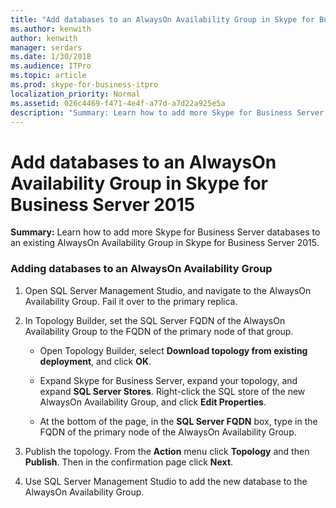 ```yaml
---
title: "Add databases to an AlwaysOn Availability Group in Skype for Business Server 2015"
ms.author: kenwith
author: kenwith
manager: serdars
ms.date: 1/30/2018
ms.audience: ITPro
ms.topic: article
ms.prod: skype-for-business-itpro
localization_priority: Normal
ms.assetid: 026c4469-f471-4e4f-a77d-a7d22a925e5a
description: "Summary: Learn how to add more Skype for Business Server databases to an existing AlwaysOn Availability Group in Skype for Business Server 2015."
---
```


# Add databases to an AlwaysOn Availability Group in Skype for Business Server 2015
 
**Summary:** Learn how to add more Skype for Business Server databases to an existing AlwaysOn Availability Group in Skype for Business Server 2015.
  
### Adding databases to an AlwaysOn Availability Group

1. Open SQL Server Management Studio, and navigate to the AlwaysOn Availability Group. Fail it over to the primary replica.
    
2. In Topology Builder, set the SQL Server FQDN of the AlwaysOn Availability Group to the FQDN of the primary node of that group.
    
   - Open Topology Builder, select **Download topology from existing deployment**, and click **OK**.
    
   - Expand Skype for Business Server, expand your topology, and expand **SQL Server Stores**. Right-click the SQL store of the new AlwaysOn Availability Group, and click **Edit Properties**.
    
   - At the bottom of the page, in the **SQL Server FQDN** box, type in the FQDN of the primary node of the AlwaysOn Availability Group.
    
3. Publish the topology. From the **Action** menu click **Topology** and then **Publish**. Then in the confirmation page click **Next**.
    
4. Use SQL Server Management Studio to add the new database to the AlwaysOn Availability Group.
    

